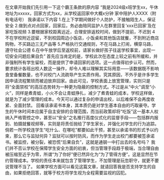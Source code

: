 在文章开始我们先引用一下这个霸王条款的原内容
“我是2024级x班学生xx，午休地址为xxxxx，回家方式为xx，从学校返回家中大概x分钟
家中陪护人XXXX（附有电话号）
我承诺以下内容
1.在上下学期间做好个人防护，不接触陌生人，保证安全
2.做到点对点回家，回家后，务必由陪同监护人在群里回复‘xxx已回家’及在家吃饭视频
3.要根据家校距离远近，合理安排返校时间，做到不提前，不迟到
4不在学校附近逗留，不到校园周边小饭店，小饭桌和其他饭店就餐，不到附近商店购物，不买路边三无产品等
5.严格执行交通规则，不在马路上打闹，横穿马路，遵守社会公德
6.在中午放学后至返校前，请家长做好孩子往返学校事宜，出现一切安全问题后果自负”
首先应当肯定的是，学校此次在态度上较之前有所缓和，并非强制所有学生留校，而是提供了申请回家的选项。这一点值得初步认可。然而，要求统计各班出校人数这一操作，却令人难以理解其实际用意——该数据既不影响食堂备餐数量，也不对校门人流疏导产生实质作用。究其原因，不外乎是许多学生因申请流程繁琐而被迫放弃回家。由此可见，学校表面上放宽管理，实则只是将“全面禁校”的高压态势转为一种更为隐蔽的控制方式。不过是从“中火”调至“小火”，同样是煮青蛙，小火不会让青蛙挣扎，减少了煮青蛙的成本，学校这样做，就是为了减少管理的成本。今天可以通过复杂的申请出校，以后难保不会再度收紧、全面封禁。
回看该承诺书本身，其本质仍是对学生基本自由的巧取豪夺。学生的午休时间本应属于自主安排的合理范围，而当前政策却将“吃饭”这一基本人权纳入严格管控之中，甚至以“安全”之名推行高度仪式化的监督手段——包括群内报到、拍摄就餐视频等，实则是将责任抛给了学生家长，并强化对学生的行为追踪。倘若一所学校连学生“吃什么、在哪吃”都要如此干预，甚至以承诺书的形式予以约束，那么它与监狱何异？监狱可以按时防风，而作为学生走出校门都要被签承诺书。被监控，被分裂，被恐慌“后果自负”，这就是通钢一中打出去的名号吗？
我们并不否认学校在保障学生安全方面的初衷，但当管理手段趋于极端，当合理自由被压缩至近乎为零，所谓“为了你好”便已然异化为“为了管得方便”。这是显然在节约管理成本。学校的责任本来就包含了管理学生，不加管理是玩忽职守，就更不要说管理不当了。
如果学校方面可以看见这篇文章，就请回答我是否支持学生的自由，如果拒绝回答，就等于校方将学生视为全程需要监视的囚犯。